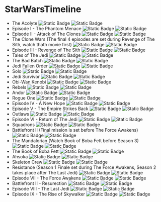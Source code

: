# StarWarsTimeline

- The Acolyte ![Static Badge](https://img.shields.io/badge/Further%20Adventure-3358FF) ![Static Badge](https://img.shields.io/badge/Live%20Action%20Shows-ed0803)
- Episode I - The Phantom Menace ![Static Badge](https://img.shields.io/badge/The%20Skywalker%20Saga-FFE81F) ![Static Badge](https://img.shields.io/badge/Live%20Action%20Films-FFFFFF)
- Episode II - Attack of The Clones ![Static Badge](https://img.shields.io/badge/The%20Skywalker%20Saga-FFE81F) ![Static Badge](https://img.shields.io/badge/Live%20Action%20Films-FFFFFF)
- The Clone Wars (The final 4 episodes are set during Revenge of The Sith, watch thath movie first) ![Static Badge](https://img.shields.io/badge/Further%20Adventure-3358FF) ![Static Badge](https://img.shields.io/badge/Animated%20Shows-FFE81F)
- Episode III - Revenge of The Sith ![Static Badge](https://img.shields.io/badge/The%20Skywalker%20Saga-FFE81F) ![Static Badge](https://img.shields.io/badge/Live%20Action%20Films-FFFFFF)
- Tales of The Jedi ![Static Badge](https://img.shields.io/badge/Further%20Adventure-3358FF) ![Static Badge](https://img.shields.io/badge/Animated%20Shows-FFE81F)
- The Bad Batch ![Static Badge](https://img.shields.io/badge/Further%20Adventure-3358FF) ![Static Badge](https://img.shields.io/badge/Animated%20Shows-FFE81F)
- Jedi Fallen Order ![Static Badge](https://img.shields.io/badge/Further%20Adventure-3358FF) ![Static Badge](https://img.shields.io/badge/Video%20Games-859dfe)
- Solo ![Static Badge](https://img.shields.io/badge/Further%20Adventure-3358FF) ![Static Badge](https://img.shields.io/badge/Live%20Action%20Films-FFFFFF)
- Jedi Survivor ![Static Badge](https://img.shields.io/badge/Further%20Adventure-3358FF) ![Static Badge](https://img.shields.io/badge/Video%20Games-859dfe)
- Obi-Wan Kenobi ![Static Badge](https://img.shields.io/badge/Further%20Adventure-3358FF) ![Static Badge](https://img.shields.io/badge/Live%20Action%20Shows-ed0803)
- Rebels ![Static Badge](https://img.shields.io/badge/Further%20Adventure-3358FF) ![Static Badge](https://img.shields.io/badge/Animated%20Shows-FFE81F)
- Andor ![Static Badge](https://img.shields.io/badge/Further%20Adventure-3358FF) ![Static Badge](https://img.shields.io/badge/Live%20Action%20Shows-ed0803)
- Rogue One ![Static Badge](https://img.shields.io/badge/Further%20Adventure-3358FF) ![Static Badge](https://img.shields.io/badge/Live%20Action%20Films-FFFFFF)
- Episode IV - A New Hope ![Static Badge](https://img.shields.io/badge/The%20Skywalker%20Saga-FFE81F) ![Static Badge](https://img.shields.io/badge/Live%20Action%20Films-FFFFFF)
- Episode V - The Empire Strikes Back ![Static Badge](https://img.shields.io/badge/The%20Skywalker%20Saga-FFE81F) ![Static Badge](https://img.shields.io/badge/Live%20Action%20Films-FFFFFF)
- Outlaws ![Static Badge](https://img.shields.io/badge/Further%20Adventure-3358FF) ![Static Badge](https://img.shields.io/badge/Video%20Games-859dfe)
- Episode VI - Return of The Jedi ![Static Badge](https://img.shields.io/badge/The%20Skywalker%20Saga-FFE81F) ![Static Badge](https://img.shields.io/badge/Live%20Action%20Films-FFFFFF)
- Squadrons ![Static Badge](https://img.shields.io/badge/Further%20Adventure-3358FF) ![Static Badge](https://img.shields.io/badge/Video%20Games-859dfe)
- Battlefront II (Final mission is set before The Force Awakens) ![Static Badge](https://img.shields.io/badge/Further%20Adventure-3358FF) ![Static Badge](https://img.shields.io/badge/Video%20Games-859dfe)
- The Mandalorian (Watch Book of Boba Fett before Season 3) ![Static Badge](https://img.shields.io/badge/Further%20Adventure-3358FF) ![Static Badge](https://img.shields.io/badge/Live%20Action%20Shows-ed0803)
- The Book of Boba Fett ![Static Badge](https://img.shields.io/badge/Further%20Adventure-3358FF) ![Static Badge](https://img.shields.io/badge/Live%20Action%20Shows-ed0803)
- Ahsoka ![Static Badge](https://img.shields.io/badge/Further%20Adventure-3358FF) ![Static Badge](https://img.shields.io/badge/Live%20Action%20Shows-ed0803)
- Skeleton Crew ![Static Badge](https://img.shields.io/badge/Further%20Adventure-3358FF) ![Static Badge](https://img.shields.io/badge/Live%20Action%20Shows-ed0803)
- Resistance (Season 1 Finale set during The Force Awakens, Season 2 takes place after The Last Jedi) ![Static Badge](https://img.shields.io/badge/Further%20Adventure-3358FF) ![Static Badge](https://img.shields.io/badge/Animated%20Shows-FFE81F)
- Episode VII - The Force Awakens ![Static Badge](https://img.shields.io/badge/The%20Skywalker%20Saga-FFE81F) ![Static Badge](https://img.shields.io/badge/Live%20Action%20Films-FFFFFF) 
- Battlefront II - Resurection ![Static Badge](https://img.shields.io/badge/Further%20Adventure-3358FF) ![Static Badge](https://img.shields.io/badge/Video%20Games-859dfe)
- Episode VIII - The Last Jedi ![Static Badge](https://img.shields.io/badge/The%20Skywalker%20Saga-FFE81F) ![Static Badge](https://img.shields.io/badge/Live%20Action%20Films-FFFFFF)
- Episode IX - The Rise of Skywalker ![Static Badge](https://img.shields.io/badge/The%20Skywalker%20Saga-FFE81F) ![Static Badge](https://img.shields.io/badge/Live%20Action%20Films-FFFFFF)
